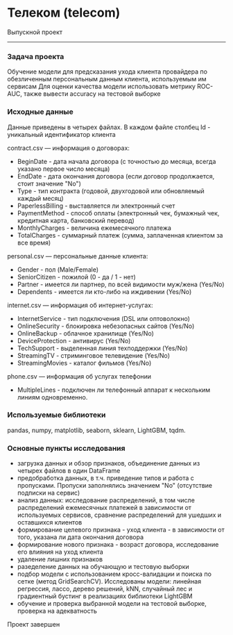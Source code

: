 # Телеком (telecom)
Выпускной проект

------------------------------------------------------------------------

### Задача проекта
Обучение модели для предсказания ухода клиента провайдера по обезличенным персональным данным клиента, используемым им сервисам
Для оценки качества модели использовать метрику ROC-AUC, также вывести accuracy на тестовой выборке


### Исходные данные
Данные приведены в четырех файлах. В каждом файле столбец Id - уникальный идентификатор клиента

contract.csv — информация о договорах:
- BeginDate - дата начала договора (с точностью до месяца, всегда указано первое число месяца)
- EndDate - дата окончания договора (если договор продолжается, стоит значение "No")
- Type - тип контракта (годовой, двухгодовой или обновляемый каждый месяц)
- PaperlessBilling - выставляется ли электронный счет
- PaymentMethod - способ оплаты (электронный чек, бумажный чек, кредитная карта, банковский перевод)
- MonthlyCharges - величина ежемесячного платежа
- TotalCharges - суммарный платеж (сумма, заплаченная клиентом за все время)

personal.csv — персональные данные клиента:
- Gender - пол (Male/Female)
- SeniorCitizen - пожилой (0 - да / 1 - нет)
- Partner - имеется ли партнер, по всей видимости муж/жена (Yes/No)
- Dependents - имеется ли кто-либо на иждивении (Yes/No)

internet.csv — информация об интернет-услугах:
- InternetService - тип подключения (DSL или оптоволокно)
- OnlineSecurity - блокировка небезопасных сайтов (Yes/No)
- OnlineBackup - облачное хранилище (Yes/No)
- DeviceProtection - антивирус (Yes/No)
- TechSupport - выделенная линия техподдержки (Yes/No)
- StreamingTV - стриминговое телевидение (Yes/No)
- StreamingMovies - каталог фильмов (Yes/No)

phone.csv — информация об услугах телефонии
- MultipleLines - подключен ли телефонный аппарат к нескольким линиям одновременно.


### Используемые библиотеки
pandas, numpy, matplotlib, seaborn, sklearn, LightGBM, tqdm.


### Основные пункты исследования
- загрузка данных и обзор признаков, объединение данных из четырех файлов в один DataFrame
- предобработка данных, в т.ч. приведение типов и работа с пропусками. Пропуски заполнялись значением "No" (отсутствие подписки на сервис)
- анализ данных: исследование распределений, в том числе распределений ежемесячных платежей в зависимости от используемых сервисов, сравнение распределений для ушедших и оставшихся клиентов
- формирование целевого признака - уход клиента - в зависимости от того, указана ли дата окончания договора
- формирование нового признака - возраст договора, исследование его влияния на уход клиента
- удаление лишних признаков
- разеделение данных на обучающую и тестовую выборки
- подбор модели с использованием кросс-валидации и поиска по сетке (метод GridSearchCV). Исследованы модели: линейная регрессия, лассо, дерево решений, kNN, случайный лес и градиентный бустинг в реализациях библиотеки LightGBM
- обучение и проверка выбранной модели на тестовой выборке, проверка на адекватность


Проект завершен